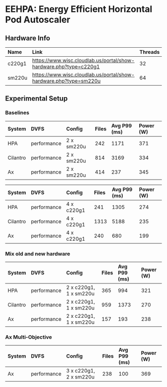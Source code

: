 # EEHPA: Energy Efficient Horizontal Pod Autoscaler

## Hardware Info
| Name          | Link                                                                  | Threads |
| :-------------| :------                                                               | :------ |
| c220g1        |   https://www.wisc.cloudlab.us/portal/show-hardware.php?type=c220g1   | 32      |
| sm220u        |   https://www.wisc.cloudlab.us/portal/show-hardware.php?type=sm220u   | 64      |

## Experimental Setup

### Baselines
System          | DVFS           | Config     | Files    | Avg P99 (ms) | Power (W) |
| :-------------| :------------- | :------    | :------  | :--------    | :-------- |
| HPA           | performance    | 2 x sm220u | 242      | 1171         | 371       |
| Cilantro      | performance    | 2 x sm220u | 814      | 3169         | 334       |
| Ax            | performance    | 2 x sm220u | 414      | 237          | 345       |

System          | DVFS           | Config     | Files    | Avg P99 (ms) | Power (W) |
| :-------------| :------------- | :------    | :------  | :----------  | :-------- | 
| HPA           | performance    | 4 x c220g1 | 241      | 1305         | 274       |
| Cilantro      | performance    | 4 x c220g1 | 1313     | 5188         | 235       |
| Ax            | performance    | 4 x c220g1 | 240      | 680          | 199       |

### Mix old and new hardware
System          | DVFS           | Config                 | Files    | Avg P99 (ms) | Power (W) |
| :-------------| :------------- | :------                | :------  | :----------  | :-------- | 
| HPA           | performance    | 2 x c220g1, 1 x sm220u | 365      | 994          | 321       |
| Cilantro      | performance    | 2 x c220g1, 1 x sm220u | 959      | 1373         | 270       |
| Ax            | performance    | 2 x c220g1, 1 x sm220u | 157      | 193          | 238       |

### Ax Multi-Objective
System          | DVFS           | Config                 | Files    | Avg P99 (ms) | Power (W) |
| :-------------| :------------- | :------                | :------  | :----------  | :-------- | 
| Ax            | performance    | 3 x c220g1, 2 x sm220u | 238      | 100           | 369       |